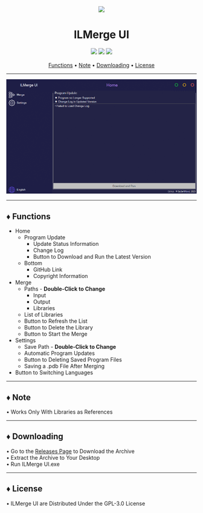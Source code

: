 <div align="center">
	<img src="ILMergeUI/ResourcesData/Icons/Application/Icon.ico" />
	<h1>ILMerge UI</h1>
</div>

<div align="center">
	<img src="https://img.shields.io/badge/.NET Framework-4.8-blue?style=for-the-badge">
	<img src="https://img.shields.io/badge/Windows-10-yellow?style=for-the-badge">
	<img src="https://img.shields.io/badge/License-GPL--3.0-orange?style=for-the-badge">
</div>

<br>

<div align="center">
	<a href="#-functions">Functions</a> •
	<a href="#-note">Note</a> •
	<a href="#-downloading">Downloading</a> •
	<a href="#-license">License</a>
</div>

***

<div align="center">
	<img src="ILMergeUI/ResourcesData/Gif/Preview.gif" />
</div>

***

## ♦ Functions

- Home
	- Program Update
		- Update Status Information
		- Change Log
		- Button to Download and Run the Latest Version
	- Bottom
		- GitHub Link
		- Copyright Information
- Merge
	- Paths - <b>Double-Click to Change</b>
		- Input
		- Output
		- Libraries
	- List of Libraries
	- Button to Refresh the List
	- Button to Delete the Library
	- Button to Start the Merge
- Settings
	- Save Path - <b>Double-Click to Change</b>
	- Automatic Program Updates
	- Button to Deleting Saved Program Files
	- Saving a .pdb File After Merging
- Button to Switching Languages

***

## ♦ Note

• Works Only With Libraries as References

***

## ♦ Downloading

• Go to the [Releases Page](https://github.com/SoDeRMond/ILMergeUI/releases) to Download the Archive
<br>• Extract the Archive to Your Desktop
<br>• Run ILMerge UI.exe

***

## ♦ License

• ILMerge UI are Distributed Under the GPL-3.0 License